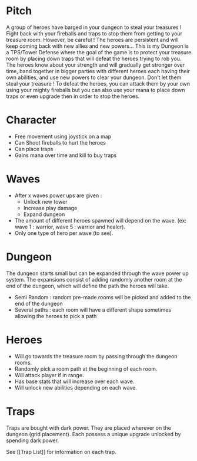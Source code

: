 # Pitch

A group of heroes have barged in your dungeon to steal your treasures ! Fight back with your fireballs and traps to stop them from getting to your treasure room. However, be careful ! The heroes are persistent and will keep coming back with new allies and new powers...
This is my Dungeon is a TPS/Tower Defense where the goal of the game is to protect your treasure room by placing down traps that will defeat the heroes trying to rob you.
The heroes know about your strength and will gradually get stronger over time, band together in bigger parties with different heroes each having their own abilities, and use new powers to clear your dungeon.
Don’t let them steal your treasure !
To defeat the heroes, you can attack them by your own using your mighty fireballs but you can also use your mana to place down traps or even upgrade then in order to stop the heroes.

# Character
	
- Free movement using joystick on a map
- Can Shoot fireballs to hurt the heroes
- Can place traps 
- Gains mana over time and kill to buy traps 

# Waves

- After x waves power ups are given :
	- Unlock new tower
	- Increase play damage
	- Expand dungeon
- The amount of different heroes spawned will depend on the wave. (ex: wave 1 : warrior, wave 5 : warrior and healer).
- Only one type of hero per wave (to see).

# Dungeon

The dungeon starts small but can be expanded through the wave power up system. The expansions consist of adding randomly another room at the end of the dungeon, which will define the path the heroes will take.

- Semi Random : random pre-made rooms will be picked and added to the end of the dungeon
- Several paths : each room will have a different shape sometimes allowing the heroes to pick a path

# Heroes

- Will go towards the treasure room by passing through the dungeon rooms.
- Randomly pick a room path at the beginning of each room.
- Will attack player if in range.
- Has base stats that will increase over each wave.
- Will unlock new abilities depending on each wave.

# Traps

Traps are bought with dark power.
They are placed wherever on the dungeon (grid placement).
Each possess a unique upgrade unlocked by spending dark power.

See [[Trap List]] for information on each trap.